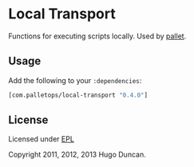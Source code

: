 # Local Transport

Functions for executing scripts locally.  Used by
[pallet](https://github.com/pallet/pallet).

## Usage

Add the following to your `:dependencies`:

```clj
[com.palletops/local-transport "0.4.0"]
```

## License

Licensed under [EPL](http://www.eclipse.org/legal/epl-v10.html)

Copyright 2011, 2012, 2013  Hugo Duncan.
